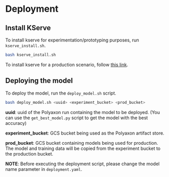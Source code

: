 # Deployment

## Install KServe

To install kserve for experimentation/prototyping purposes, run `kserve_install.sh`.

```bash
bash kserve_install.sh
```

To install kserve for a production scenario, follow [this link](https://kserve.github.io/website/admin/serverless/).

## Deploying the model

To deploy the model, run the `deploy_model.sh` script.

```sh
bash deploy_model.sh <uuid> <experiment_bucket> <prod_bucket>
```

**uuid**: uuid of the Polyaxon run containing the model to be deployed. (You can use the `get_best_model.py` script to get the model with the best accuracy)

**experiment_bucket**: GCS bucket being used as the Polyaxon artifact store.

**prod_bucket**: GCS bucket containing models being used for production. The model and training data will be copied from the experiment bucket to the production bucket.

**NOTE**: Before executing the deployment script, please change the model name parameter in `deployment.yaml`.
